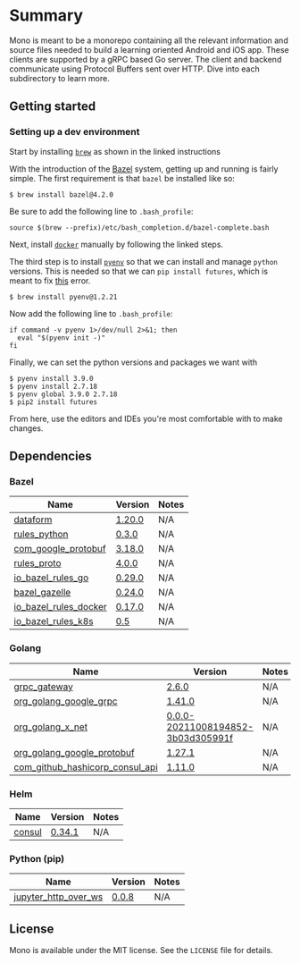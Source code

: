 # Summary

Mono is meant to be a monorepo containing all the relevant information and source files needed to build a learning oriented Android and iOS app. These clients are
supported by a gRPC based Go server. The client and backend communicate using Protocol Buffers sent over HTTP. Dive into each subdirectory to learn more.

## Getting started

### Setting up a dev environment

Start by installing [`brew`](https://brew.sh/) as shown in the linked instructions

With the introduction of the [Bazel](https://bazel.build/) system, getting up and running is fairly simple. The first requirement
is that `bazel` be installed like so:

```
$ brew install bazel@4.2.0
```
Be sure to add the following line to `.bash_profile`:

```
source $(brew --prefix)/etc/bash_completion.d/bazel-complete.bash
```
Next, install [`docker`](https://docs.docker.com/docker-for-mac/install/) manually by following the linked steps.

The third step is to install [`pyenv`](https://github.com/pyenv/pyenv) so that we can install and manage `python` versions. This
is needed so that we can `pip install futures`, which is meant to fix [this](https://github.com/bazelbuild/bazel/issues/12741) error. 

```
$ brew install pyenv@1.2.21
```
Now add the following line to `.bash_profile`:

```
if command -v pyenv 1>/dev/null 2>&1; then
  eval "$(pyenv init -)"
fi
```
Finally, we can set the python versions and packages we want with

```
$ pyenv install 3.9.0
$ pyenv install 2.7.18
$ pyenv global 3.9.0 2.7.18
$ pip2 install futures
```
From here, use the editors and IDEs you're most comfortable with to make changes.

## Dependencies

### Bazel

| Name | Version | Notes |
|------|---------|-------|
| [dataform](https://github.com/dataform-co/dataform) | [1.20.0](https://github.com/dataform-co/dataform/releases/tag/1.20.0) | N/A |
| [rules_python](https://github.com/bazelbuild/rules_python) | [0.3.0](https://github.com/bazelbuild/rules_python/releases/tag/0.3.0) | N/A |
| [com_google_protobuf](https://github.com/protocolbuffers/protobuf) | [3.18.0](https://github.com/protocolbuffers/protobuf/releases/tag/v3.18.0) | N/A |
| [rules_proto](https://github.com/bazelbuild/rules_proto) | [4.0.0](https://github.com/bazelbuild/rules_proto/releases/tag/4.0.0) | N/A |
| [io_bazel_rules_go](https://github.com/bazelbuild/rules_go) | [0.29.0](https://github.com/bazelbuild/rules_go/releases/tag/v0.29.0) | N/A |
| [bazel_gazelle](https://github.com/bazelbuild/bazel-gazelle) | [0.24.0](https://github.com/bazelbuild/bazel-gazelle/releases/tag/v0.22.3) | N/A |
| [io_bazel_rules_docker](https://github.com/bazelbuild/rules_docker) | [0.17.0](https://github.com/bazelbuild/rules_docker/releases/tag/v0.17.0)  | N/A |
| [io_bazel_rules_k8s](https://github.com/bazelbuild/rules_k8s) | [0.5](https://github.com/bazelbuild/rules_k8s/releases/tag/v0.5) | N/A |

### Golang

| Name | Version | Notes |
|------|---------|-------|
| [grpc_gateway](https://github.com/grpc-ecosystem/grpc-gateway) | [2.6.0](https://github.com/grpc-ecosystem/grpc-gateway/releases/tag/v2.6.0) | N/A |
| [org_golang_google_grpc](google.golang.org/grpc) | [1.41.0](https://github.com/grpc/grpc-go/releases/tag/v1.41.0) | N/A |
| [org_golang_x_net](golang.org/x/net) | [0.0.0-20211008194852-3b03d305991f](https://pkg.go.dev/golang.org/x/net@v0.0.0-20211008194852-3b03d305991f) | N/A |
| [org_golang_google_protobuf](google.golang.org/protobuf) | [1.27.1](https://pkg.go.dev/google.golang.org/protobuf@v1.27.1) | N/A |
| [com_github_hashicorp_consul_api](github.com/hashicorp/consul/tree/main/api) | [1.11.0](https://pkg.go.dev/github.com/hashicorp/consul/api@v1.11.0) | N/A |

### Helm

| Name | Version | Notes |
|------|---------|-------|
| [consul](https://github.com/hashicorp/consul-k8s) | [0.34.1](https://github.com/hashicorp/consul-k8s/releases/tag/v0.34.1) | N/A |

### Python (pip)

| Name | Version | Notes |
|------|---------|-------|
| [jupyter_http_over_ws](https://github.com/googlecolab/jupyter_http_over_ws) | [0.0.8](https://github.com/googlecolab/jupyter_http_over_ws/releases/tag/v0.0.8) | N/A |

## License

Mono is available under the MIT license. See the `LICENSE` file for details.
